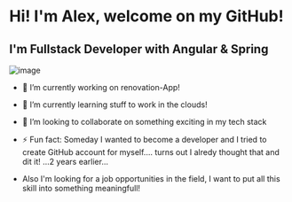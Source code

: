 # Hi! I'm Alex, welcome on my GitHub!
## I'm Fullstack Developer with Angular & Spring 

![image](https://github.com/user-attachments/assets/bfd4a36b-5116-42d3-8255-e996568ad187)

- 🔭 I’m currently working on renovation-App!
- 🌱 I’m currently learning stuff to work in the clouds!
- 👯 I’m looking to collaborate on something exciting in my tech stack

- ⚡ Fun fact: Someday I wanted to become a developer and I tried to create GitHub account for myself.... turns out I alredy thought that and dit it! ...2 years earlier...

- Also I'm looking for a job opportunities in the field, I want to put all this skill into something meaningfull!
